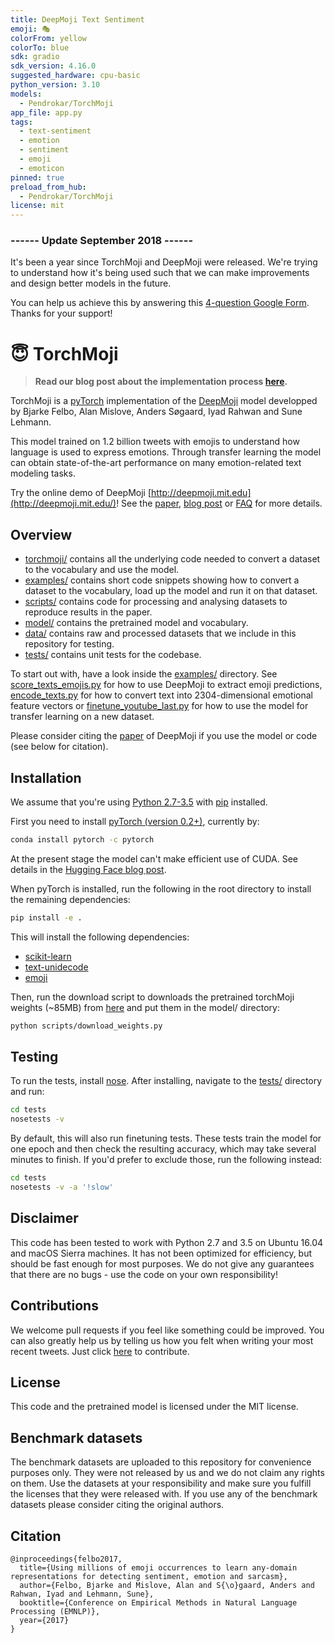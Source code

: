 ```yaml
---
title: DeepMoji Text Sentiment
emoji: 🎭
colorFrom: yellow
colorTo: blue
sdk: gradio
sdk_version: 4.16.0
suggested_hardware: cpu-basic
python_version: 3.10
models:
  - Pendrokar/TorchMoji
app_file: app.py
tags:
  - text-sentiment
  - emotion
  - sentiment
  - emoji
  - emoticon
pinned: true
preload_from_hub:
  - Pendrokar/TorchMoji
license: mit
---
```


### ------ Update September 2018 ------
It's been a year since TorchMoji and DeepMoji were released. We're trying to understand how it's being used such that we can make improvements and design better models in the future. 

You can help us achieve this by answering this [4-question Google Form](https://docs.google.com/forms/d/e/1FAIpQLSe1h4NSQD30YM8dsbJQEnki-02_9KVQD34qgP9to0bwAHBvBA/viewform "DeepMoji Google Form"). Thanks for your support!

# 😇 TorchMoji

> **Read our blog post about the implementation process [here](https://medium.com/huggingface/understanding-emotions-from-keras-to-pytorch-3ccb61d5a983).**

TorchMoji is a [pyTorch](http://pytorch.org/) implementation of the [DeepMoji](https://github.com/bfelbo/DeepMoji) model developped by Bjarke Felbo, Alan Mislove, Anders Søgaard, Iyad Rahwan and Sune Lehmann.

This model trained on 1.2 billion tweets with emojis to understand how language is used to express emotions. Through transfer learning the model can obtain state-of-the-art performance on many emotion-related text modeling tasks.

Try the online demo of DeepMoji [http://deepmoji.mit.edu](http://deepmoji.mit.edu/)! See the [paper](https://arxiv.org/abs/1708.00524), [blog post](https://medium.com/@bjarkefelbo/what-can-we-learn-from-emojis-6beb165a5ea0) or [FAQ](https://www.media.mit.edu/projects/deepmoji/overview/) for more details.

## Overview
* [torchmoji/](torchmoji) contains all the underlying code needed to convert a dataset to the vocabulary and use the model.
* [examples/](examples) contains short code snippets showing how to convert a dataset to the vocabulary, load up the model and run it on that dataset.
* [scripts/](scripts) contains code for processing and analysing datasets to reproduce results in the paper.
* [model/](model) contains the pretrained model and vocabulary.
* [data/](data) contains raw and processed datasets that we include in this repository for testing.
* [tests/](tests) contains unit tests for the codebase.

To start out with, have a look inside the [examples/](examples) directory. See [score_texts_emojis.py](examples/score_texts_emojis.py) for how to use DeepMoji to extract emoji predictions, [encode_texts.py](examples/encode_texts.py) for how to convert text into 2304-dimensional emotional feature vectors or [finetune_youtube_last.py](examples/finetune_youtube_last.py) for how to use the model for transfer learning on a new dataset.

Please consider citing the [paper](https://arxiv.org/abs/1708.00524) of DeepMoji if you use the model or code (see below for citation).

## Installation

We assume that you're using [Python 2.7-3.5](https://www.python.org/downloads/) with [pip](https://pip.pypa.io/en/stable/installing/) installed.

First you need to install [pyTorch (version 0.2+)](http://pytorch.org/), currently by:
```bash
conda install pytorch -c pytorch
```
At the present stage the model can't make efficient use of CUDA. See details in the [Hugging Face blog post](https://medium.com/huggingface/understanding-emotions-from-keras-to-pytorch-3ccb61d5a983).

When pyTorch is installed, run the following in the root directory to install the remaining dependencies:

```bash
pip install -e .
```
This will install the following dependencies:
* [scikit-learn](https://github.com/scikit-learn/scikit-learn)
* [text-unidecode](https://github.com/kmike/text-unidecode)
* [emoji](https://github.com/carpedm20/emoji)

Then, run the download script to downloads the pretrained torchMoji weights (~85MB) from [here](https://www.dropbox.com/s/q8lax9ary32c7t9/pytorch_model.bin?dl=0) and put them in the model/ directory:

```bash
python scripts/download_weights.py
```

## Testing
To run the tests, install [nose](http://nose.readthedocs.io/en/latest/). After installing, navigate to the [tests/](tests) directory and run:

```bash
cd tests
nosetests -v
```

By default, this will also run finetuning tests. These tests train the model for one epoch and then check the resulting accuracy, which may take several minutes to finish. If you'd prefer to exclude those, run the following instead:

```bash
cd tests
nosetests -v -a '!slow'
```

## Disclaimer
This code has been tested to work with Python 2.7 and 3.5 on Ubuntu 16.04 and macOS Sierra machines. It has not been optimized for efficiency, but should be fast enough for most purposes. We do not give any guarantees that there are no bugs - use the code on your own responsibility!

## Contributions
We welcome pull requests if you feel like something could be improved. You can also greatly help us by telling us how you felt when writing your most recent tweets. Just click [here](http://deepmoji.mit.edu/contribute/) to contribute.

## License
This code and the pretrained model is licensed under the MIT license.

## Benchmark datasets
The benchmark datasets are uploaded to this repository for convenience purposes only. They were not released by us and we do not claim any rights on them. Use the datasets at your responsibility and make sure you fulfill the licenses that they were released with. If you use any of the benchmark datasets please consider citing the original authors.

## Citation
```
@inproceedings{felbo2017,
  title={Using millions of emoji occurrences to learn any-domain representations for detecting sentiment, emotion and sarcasm},
  author={Felbo, Bjarke and Mislove, Alan and S{\o}gaard, Anders and Rahwan, Iyad and Lehmann, Sune},
  booktitle={Conference on Empirical Methods in Natural Language Processing (EMNLP)},
  year={2017}
}
```
